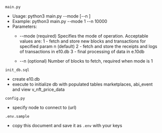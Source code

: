 `main.py`
* Usage: python3 main.py --mode <mode> [--n <n>]
* Example: python3 main.py --mode 1 --n 10000
* Parameters:
    *    --mode <mode> (required)
        Specifies the mode of operation. Acceptable values are:
        1 - fetch and store new blocks and transactions for specified param n (default)
        2 - fetch and store the receipts and logs of transactions in e10.db
        3 - final processing of data in e.10db

    *  --n <n> (optional)
        Number of blocks to fetch, required when mode is 1  

`init_db.sql`
* create e10.db
* execute to initialize db with populated tables marketplaces, abi_event and view v_nft_price_data 

`config.py`
* specify node to connect to (url)

`.env.sample`
*  copy this document and save it as `.env` with your keys
